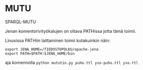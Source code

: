 MUTU
====

SPARQL-MUTU

Jenan komentorivityökalujen on oltava PATHissa jotta tämä toimii.

Linuxissa PATHiin laittaminen toimii kutakuinkin näin:

```
export JENA_HOME=/TIEDOSTOPOLKU/apache-jena
export PATH=$PATH:$JENA_HOME/bin
```

aja komennolla `python mututin.py puho.ttl yso-puho.ttl yso.ttl`
